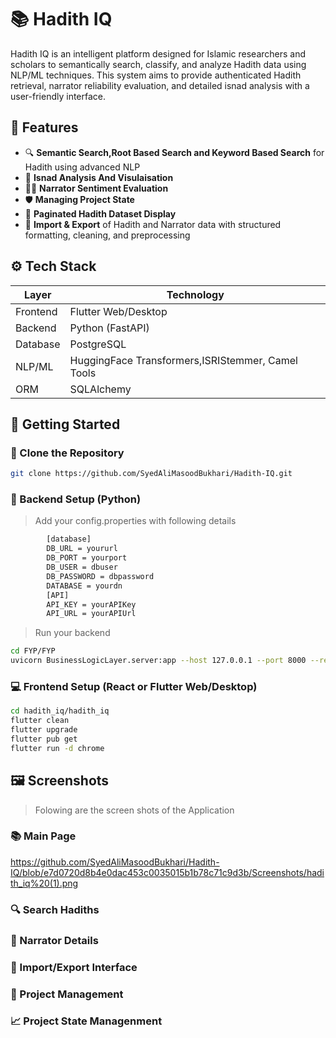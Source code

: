 # 📚 Hadith IQ

Hadith IQ is an intelligent platform designed for Islamic researchers and scholars to semantically search, classify, and analyze Hadith data using NLP/ML techniques. This system aims to provide authenticated Hadith retrieval, narrator reliability evaluation, and detailed isnad analysis with a user-friendly interface.


## 🧠 Features

- 🔍 **Semantic Search,Root Based Search and Keyword Based Search** for Hadith using advanced NLP
- 🧵 **Isnad Analysis And Visulaisation**
- 🧑‍🏫 **Narrator Sentiment Evaluation**
- 🛡️ **Managing Project State** 
- 📁 **Paginated Hadith Dataset Display**
- 🔄 **Import & Export** of Hadith and Narrator data with structured formatting, cleaning, and preprocessing



## ⚙️ Tech Stack

| Layer        | Technology                                        |
|--------------|---------------------------------------------------|
| Frontend     | Flutter Web/Desktop                               |
| Backend      | Python (FastAPI)                                  |
| Database     | PostgreSQL                                        |
| NLP/ML       | HuggingFace Transformers,ISRIStemmer, Camel Tools |
| ORM          | SQLAlchemy                                        |



## 🚀 Getting Started

### 📂 Clone the Repository

```bash
git clone https://github.com/SyedAliMasoodBukhari/Hadith-IQ.git
```

### 🔧 Backend Setup (Python)

> Add your config.properties with following details
```bash
        [database]
        DB_URL = yoururl
        DB_PORT = yourport
        DB_USER = dbuser
        DB_PASSWORD = dbpassword
        DATABASE = yourdn
        [API]
        API_KEY = yourAPIKey
        API_URL = yourAPIUrl
```
> Run your backend

```bash
cd FYP/FYP
uvicorn BusinessLogicLayer.server:app --host 127.0.0.1 --port 8000 --reload
```


### 💻 Frontend Setup (React or Flutter Web/Desktop)

```bash
cd hadith_iq/hadith_iq
flutter clean
flutter upgrade
flutter pub get
flutter run -d chrome
```

## 🖼️ Screenshots

> Folowing are the screen shots of the Application
### 📚 Main Page

https://github.com/SyedAliMasoodBukhari/Hadith-IQ/blob/e7d0720d8b4e0dac453c0035015b1b78c71c9d3b/Screenshots/hadith_iq%20(1).png

### 🔍 Search Hadiths


### 👤 Narrator Details


### 🔄 Import/Export Interface


### 🧩 Project Management


### 📈 Project State Managenment


